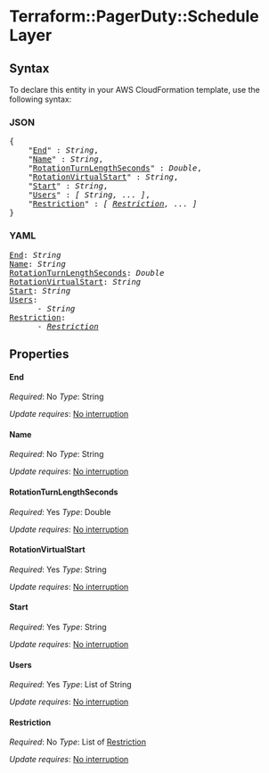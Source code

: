 # Terraform::PagerDuty::Schedule Layer

## Syntax

To declare this entity in your AWS CloudFormation template, use the following syntax:

### JSON

<pre>
{
    "<a href="#end" title="End">End</a>" : <i>String</i>,
    "<a href="#name" title="Name">Name</a>" : <i>String</i>,
    "<a href="#rotationturnlengthseconds" title="RotationTurnLengthSeconds">RotationTurnLengthSeconds</a>" : <i>Double</i>,
    "<a href="#rotationvirtualstart" title="RotationVirtualStart">RotationVirtualStart</a>" : <i>String</i>,
    "<a href="#start" title="Start">Start</a>" : <i>String</i>,
    "<a href="#users" title="Users">Users</a>" : <i>[ String, ... ]</i>,
    "<a href="#restriction" title="Restriction">Restriction</a>" : <i>[ <a href="layer-restriction.md">Restriction</a>, ... ]</i>
}
</pre>

### YAML

<pre>
<a href="#end" title="End">End</a>: <i>String</i>
<a href="#name" title="Name">Name</a>: <i>String</i>
<a href="#rotationturnlengthseconds" title="RotationTurnLengthSeconds">RotationTurnLengthSeconds</a>: <i>Double</i>
<a href="#rotationvirtualstart" title="RotationVirtualStart">RotationVirtualStart</a>: <i>String</i>
<a href="#start" title="Start">Start</a>: <i>String</i>
<a href="#users" title="Users">Users</a>: <i>
      - String</i>
<a href="#restriction" title="Restriction">Restriction</a>: <i>
      - <a href="layer-restriction.md">Restriction</a></i>
</pre>

## Properties

#### End

_Required_: No
_Type_: String

_Update requires_: [No interruption](https://docs.aws.amazon.com/AWSCloudFormation/latest/UserGuide/using-cfn-updating-stacks-update-behaviors.html#update-no-interrupt)

#### Name

_Required_: No
_Type_: String

_Update requires_: [No interruption](https://docs.aws.amazon.com/AWSCloudFormation/latest/UserGuide/using-cfn-updating-stacks-update-behaviors.html#update-no-interrupt)

#### RotationTurnLengthSeconds

_Required_: Yes
_Type_: Double

_Update requires_: [No interruption](https://docs.aws.amazon.com/AWSCloudFormation/latest/UserGuide/using-cfn-updating-stacks-update-behaviors.html#update-no-interrupt)

#### RotationVirtualStart

_Required_: Yes
_Type_: String

_Update requires_: [No interruption](https://docs.aws.amazon.com/AWSCloudFormation/latest/UserGuide/using-cfn-updating-stacks-update-behaviors.html#update-no-interrupt)

#### Start

_Required_: Yes
_Type_: String

_Update requires_: [No interruption](https://docs.aws.amazon.com/AWSCloudFormation/latest/UserGuide/using-cfn-updating-stacks-update-behaviors.html#update-no-interrupt)

#### Users

_Required_: Yes
_Type_: List of String

_Update requires_: [No interruption](https://docs.aws.amazon.com/AWSCloudFormation/latest/UserGuide/using-cfn-updating-stacks-update-behaviors.html#update-no-interrupt)

#### Restriction

_Required_: No
_Type_: List of <a href="layer-restriction.md">Restriction</a>

_Update requires_: [No interruption](https://docs.aws.amazon.com/AWSCloudFormation/latest/UserGuide/using-cfn-updating-stacks-update-behaviors.html#update-no-interrupt)

